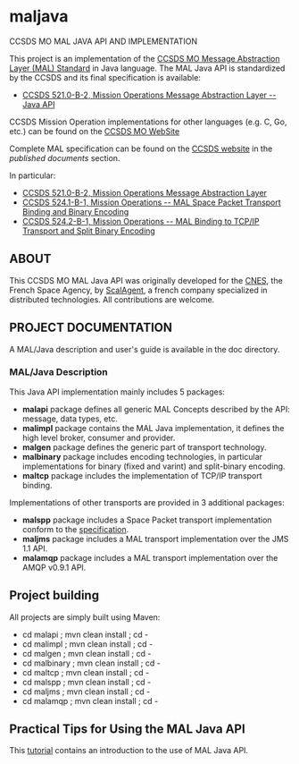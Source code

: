 # maljava
CCSDS MO MAL JAVA API AND IMPLEMENTATION

This project is an implementation of the [CCSDS MO Message Abstraction Layer (MAL) Standard](https://en.wikipedia.org/wiki/CCSDS_Mission_Operations) in Java language. The MAL Java API is standardized by the CCSDS and its final specification is available:

- [CCSDS 521.0-B-2, Mission Operations Message Abstraction Layer -- Java API](https://public.ccsds.org/Pubs/523x1m1.pdf)

CCSDS Mission Operation implementations for other languages (e.g. C, Go, etc.) can be found on the [CCSDS MO WebSite](http://ccsdsmo.github.io/)

Complete MAL specification can be found on the [CCSDS website](http://public.ccsds.org/publications/BlueBooks.aspx) in the *published documents* section.

In particular:

- [CCSDS 521.0-B-2, Mission Operations Message Abstraction Layer](https://public.ccsds.org/Pubs/521x0b2e1.pdf)
- [CCSDS 524.1-B-1, Mission Operations -- MAL Space Packet Transport Binding and Binary Encoding](https://public.ccsds.org/Pubs/524x1b1.pdf)
- [CCSDS 524.2-B-1, Mission Operations -- MAL Binding to TCP/IP Transport and Split Binary Encoding](https://public.ccsds.org/Pubs/524x2b1.pdf)

## ABOUT

This CCSDS MO MAL Java API was originally developed for the [CNES](http://cnes.fr), the French Space Agency, by [ScalAgent](http://www.scalagent.com/en/spatial-41/products-42/overview-47), a french company specialized in distributed technologies.
All contributions are welcome.

## PROJECT DOCUMENTATION

A MAL/Java description and user's guide is available in the doc directory.

### MAL/Java Description

This Java API implementation mainly includes 5 packages:

  - **malapi** package defines all generic MAL Concepts described by the API: message, data types, etc.
  - **malimpl** package contains the MAL Java implementation, it defines the high level broker, consumer and provider.
  - **malgen** package defines the generic part of transport technology.
  - **malbinary** package includes encoding technologies, in particular implementations for binary (fixed and varint) and split-binary encoding.
  - **maltcp** package includes the implementation of TCP/IP transport binding.
  
Implementations of other transports are provided in 3 additional packages:

  - **malspp** package includes a Space Packet transport implementation conform to the [specification](https://public.ccsds.org/Pubs/524x1b1.pdf).
  - **maljms** package includes a MAL transport implementation over the JMS 1.1 API.
  - **malamqp** package includes a MAL transport implementation over the AMQP v0.9.1 API.

## Project building

All projects are simply built using Maven:

  - cd malapi ; mvn clean install ; cd -
  - cd malimpl ; mvn clean install ; cd -
  - cd malgen ; mvn clean install ; cd -
  - cd malbinary ; mvn clean install ; cd -
  - cd maltcp ; mvn clean install ; cd -
  - cd malspp ; mvn clean install ; cd -
  - cd maljms ; mvn clean install ; cd -
  - cd malamqp ; mvn clean install ; cd -

## Practical Tips for Using the MAL Java API

This [tutorial](https://github.com/esa/CCSDS_MO/wiki/Practical-Tips-for-Using-the-MAL-Java-API) contains an introduction to the use of MAL Java API.

